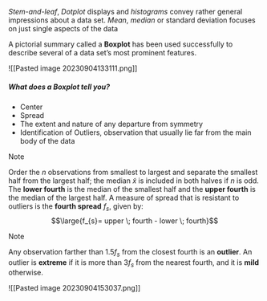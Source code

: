 *Stem-and-leaf*, *Dotplot* displays and *histograms* convey rather general impressions about a data set.
*Mean*, *median* or standard deviation focuses on just single aspects of the data 

A pictorial summary called a **Boxplot** has been used successfully to describe several of a data set’s most prominent features.

![[Pasted image 20230904133111.png]]

##### What does a Boxplot tell you?
- Center 
- Spread
- The extent and nature of any departure from symmetry
- Identification of Outliers, observation that usually lie far from the main body of the data
>[!note]
>Order the *n* observations from smallest to largest and separate the smallest half from the largest half; the median $\tilde{x}$ is included in both halves if *n* is odd.
>The **lower fourth** is the median of the smallest half and the **upper fourth** is the median of the largest half.
>A measure of spread that is resistant to outliers is the **fourth spread** $f_s$, given by:
>$$\large{f_{s}= upper \; fourth - lower \; fourth}$$

>[!note]
>Any observation farther than 1.5$f_s$ from the closest fourth is an **outlier**. An outlier is **extreme** if it is more than 3$f_s$ from the nearest fourth, and it is **mild** otherwise.

![[Pasted image 20230904153037.png]]